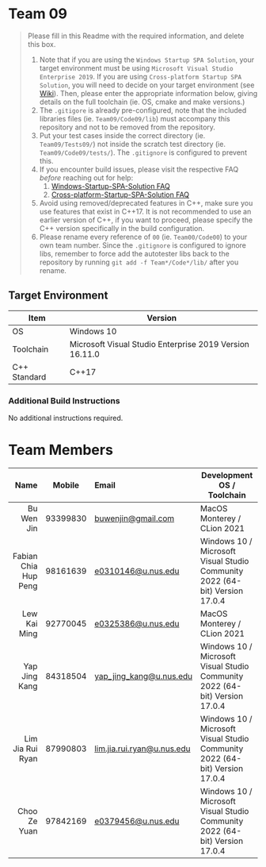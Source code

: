# Team 09

> Please fill in this Readme with the required information, and delete this box.
> 
> 1. Note that if you are using the `Windows Startup SPA Solution`, your target environment must be using `Microsoft Visual Studio Enterprise 2019`. 
>   If you are using `Cross-platform Startup SPA Solution`, you will need to decide on your target environment (see [Wiki](https://github.com/nus-cs3203/project-wiki/wiki/Version-Control-System-and-Code-Repository)).
>   Then, please enter the appropriate information below, giving details on the full toolchain (ie. OS, cmake and make versions.)
> 2. The `.gitigore` is already pre-configured, note that the included libraries files (ie. `Team09/Code09/lib`) must accompany this repository and not to be removed from the repository.
> 3. Put your test cases inside the correct directory (ie. `Team09/Tests09/`) not inside the scratch test directory (ie. `Team09/Code09/tests/`). The `.gitignore` is configured to prevent this.
> 4. If you encounter build issues, please visit the respective FAQ *before* reaching out for help:
>     1. [Windows-Startup-SPA-Solution FAQ](https://github.com/nus-cs3203/project-wiki/wiki/Windows-Startup-SPA-Solution#faq)
>     2. [Cross-platform-Startup-SPA-Solution FAQ](https://github.com/nus-cs3203/project-wiki/wiki/Cross-platform-Startup-SPA-Solution#faq)
> 5. Avoid using removed/deprecated features in C++, make sure you use features that exist in C++17. It is not recommended to use an earlier version of C++, if you want to proceed, please specify the C++ version specifically in the build configuration.
> 6. Please rename every reference of `00` (ie. `Team00/Code00`) to your own team number. Since the `.gitignore` is configured to ignore libs, remember to force add the autotester libs back to the repository by running `git add -f Team*/Code*/lib/` after you rename.

## Target Environment

Item | Version
-|-
OS | Windows 10
Toolchain | Microsoft Visual Studio Enterprise 2019 Version 16.11.0
C++ Standard | C++17

### Additional Build Instructions

No additional instructions required.

# Team Members

Name | Mobile | Email | Development OS / Toolchain
-:|:-:|:-|-|
Bu Wen Jin | 93399830 | buwenjin@gmail.com | MacOS Monterey / CLion 2021
Fabian Chia Hup Peng | 98161639 | e0310146@u.nus.edu | Windows 10 / Microsoft Visual Studio Community 2022 (64-bit) Version 17.0.4
Lew Kai Ming | 92770045 | e0325386@u.nus.edu | MacOS Monterey / CLion 2021
Yap Jing Kang | 84318504 | yap_jing_kang@u.nus.edu | Windows 10 / Microsoft Visual Studio Community 2022 (64-bit) Version 17.0.4
Lim Jia Rui Ryan | 87990803 | lim.jia.rui.ryan@u.nus.edu | Windows 10 / Microsoft Visual Studio Community 2022 (64-bit) Version 17.0.4
Choo Ze Yuan | 97842169 | e0379456@u.nus.edu | Windows 10 / Microsoft Visual Studio Community 2022 (64-bit) Version 17.0.4
